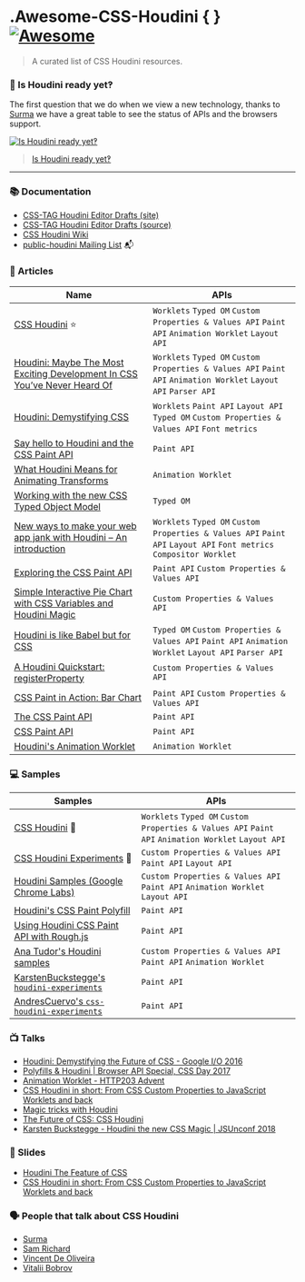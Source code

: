# .Awesome-CSS-Houdini { } [![Awesome](https://awesome.re/badge.svg)](https://awesome.re)

> A curated list of CSS Houdini resources.

### 🤔 Is Houdini ready yet‽

The first question that we do when we view a new technology, thanks to [Surma](https://github.com/surma) we have a great table to see the status of APIs and the browsers support.

[![Is Houdini ready yet‽](https://user-images.githubusercontent.com/1307927/47389393-ec628f00-d714-11e8-829e-4479eac7a340.jpg)](https://ishoudinireadyyet.com/)

> [Is Houdini ready yet‽](https://ishoudinireadyyet.com/)

---

### 📚 Documentation

- [CSS-TAG Houdini Editor Drafts (site)](https://drafts.css-houdini.org/)
- [CSS-TAG Houdini Editor Drafts (source)](https://github.com/w3c/css-houdini-drafts)
- [CSS Houdini Wiki](https://github.com/w3c/css-houdini-drafts/wiki)
- [public-houdini Mailing List](https://lists.w3.org/Archives/Public/public-houdini/) 📬

### 📖 Articles

| Name                                                                                                                                                                                           | APIs                                                                                                                |
| ---------------------------------------------------------------------------------------------------------------------------------------------------------------------------------------------- | ------------------------------------------------------------------------------------------------------------------- |
| [CSS Houdini](https://houdini.glitch.me/) ⭐                                                                                                                                                   | `Worklets` `Typed OM` `Custom Properties & Values API` `Paint API` `Animation Worklet` `Layout API`                 |
| [Houdini: Maybe The Most Exciting Development In CSS You’ve Never Heard Of](https://www.smashingmagazine.com/2016/03/houdini-maybe-the-most-exciting-development-in-css-youve-never-heard-of/) | `Worklets` `Typed OM` `Custom Properties & Values API` `Paint API` `Animation Worklet` `Layout API` `Parser API`    |
| [Houdini: Demystifying CSS](https://developers.google.com/web/updates/2016/05/houdini)                                                                                                         | `Worklets` `Paint API` `Layout API` `Typed OM` `Custom Properties & Values API` `Font metrics`                      |
| [Say hello to Houdini and the CSS Paint API](https://codersblock.com/blog/say-hello-to-houdini-and-the-css-paint-api/)                                                                         | `Paint API`                                                                                                         |
| [What Houdini Means for Animating Transforms](https://css-tricks.com/what-houdini-means-for-animating-transforms/)                                                                             | `Animation Worklet`                                                                                                 |
| [Working with the new CSS Typed Object Model](https://developers.google.com/web/updates/2018/03/cssom)                                                                                         | `Typed OM`                                                                                                          |
| [New ways to make your web app jank with Houdini – An introduction](https://dassur.ma/things/houdini-intro/)                                                                                   | `Worklets` `Typed OM` `Custom Properties & Values API` `Paint API` `Layout API` `Font metrics` `Compositor Worklet` |
| [Exploring the CSS Paint API](https://vitaliy-bobrov.github.io/blog/exploring-the-css-paint-api/)                                                                                              | `Paint API` `Custom Properties & Values API`                                                                        |
| [Simple Interactive Pie Chart with CSS Variables and Houdini Magic](https://css-tricks.com/simple-interactive-pie-chart-with-css-variables-and-houdini-magic/)                                 | `Custom Properties & Values API`                                                                                    |
| [Houdini is like Babel but for CSS](https://medium.com/@mutebg/houdini-could-be-like-babel-but-for-css-7110d7cb6d60)                                                                           | `Typed OM` `Custom Properties & Values API` `Paint API` `Animation Worklet` `Layout API` `Parser API`               |
| [A Houdini Quickstart: registerProperty](https://danielcwilson.com/blog/2018/02/houdini-quickstart/)                                                                                           | `Custom Properties & Values API`                                                                                    |
| [CSS Paint in Action: Bar Chart](https://vitaliy-bobrov.github.io/blog/css-paint-in-action-bar-chart/)                                                                                         | `Paint API` `Custom Properties & Values API`                                                                        |
| [The CSS Paint API](https://css-tricks.com/the-css-paint-api/)                                                                                                                                 | `Paint API`                                                                                                         |
| [CSS Paint API](https://developers.google.com/web/updates/2018/01/paintapi)                                                                                                                    | `Paint API`                                                                                                         |
| [Houdini's Animation Worklet](https://developers.google.com/web/updates/2018/10/animation-worklet)                                                                                             | `Animation Worklet`                                                                                                 |

### 💻 Samples

| Samples                                                                                               | APIs                                                                                                |
| ----------------------------------------------------------------------------------------------------- | --------------------------------------------------------------------------------------------------- |
| [CSS Houdini](https://houdini.glitch.me/) 🤩                                                          | `Worklets` `Typed OM` `Custom Properties & Values API` `Paint API` `Animation Worklet` `Layout API` |
| [CSS Houdini Experiments](https://css-houdini.rocks/) 🤩                                              | `Custom Properties & Values API` `Paint API` `Layout API`                                           |
| [Houdini Samples (Google Chrome Labs)](https://github.com/GoogleChromeLabs/houdini-samples)           | `Custom Properties & Values API` `Paint API` `Animation Worklet` `Layout API`                       |
| [Houdini's CSS Paint Polyfill](https://github.com/GoogleChromeLabs/css-paint-polyfill)                | `Paint API`                                                                                         |
| [Using Houdini CSS Paint API with Rough.js](https://github.com/pshihn/rough-paint/)                   | `Paint API`                                                                                         |
| [Ana Tudor's Houdini samples](https://codepen.io/thebabydino/pens/tags/?selected_tag=houdini)         | `Custom Properties & Values API` `Paint API` `Animation Worklet`                                    |
| [KarstenBuckstegge's `houdini-experiments`](https://github.com/KarstenBuckstegge/houdini-experiments) | `Paint API`                                                                                         |
| [AndresCuervo's `css-houdini-experiments`](https://github.com/AndresCuervo/css-houdini-experiments)   | `Paint API`                                                                                         |

### 📺 Talks

- [Houdini: Demystifying the Future of CSS - Google I/O 2016](https://www.youtube.com/watch?v=sE3ttkP15f8)
- [Polyfills & Houdini | Browser API Special, CSS Day 2017](https://vimeo.com/232982766)
- [Animation Worklet - HTTP203 Advent](https://www.youtube.com/watch?v=ZPkMMShYxKU&t=0m19s)
- [CSS Houdini in short: From CSS Custom Properties to JavaScript Worklets and back](https://www.youtube.com/watch?v=rJbk0AndV6I)
- [Magic tricks with Houdini](https://www.youtube.com/watch?v=FYWZrLpN5Po)
- [The Future of CSS: CSS Houdini](https://www.youtube.com/watch?v=lOAKU5h-lpQ)
- [Karsten Buckstegge - Houdini the new CSS Magic | JSUnconf 2018](https://www.youtube.com/watch?v=vZk7qPTVs5s)

### 📄 Slides

- [Houdini The Feature of CSS](https://rupl.github.io/houdini/)
- [CSS Houdini in short: From CSS Custom Properties to JavaScript Worklets and back](http://slides.com/malyw/houdini-short#/)

### 🗣 People that talk about CSS Houdini

- [Surma](https://twitter.com/DasSurma)
- [Sam Richard](https://twitter.com/snugug)
- [Vincent De Oliveira](https://twitter.com/iamvdo)
- [Vitalii Bobrov](https://twitter.com/bobrov1989)

